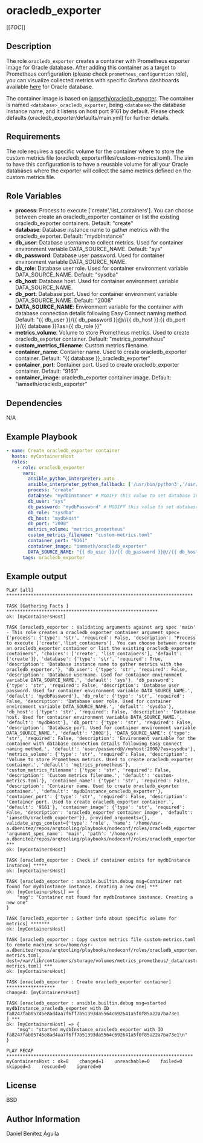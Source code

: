 oracledb_exporter
=========

[[_TOC_]]

Description
------------

The role `oracledb_exporter` creates a container with Prometheus exporter image for Oracle database.
After adding this container as a target to Prometheus configuration (please check `prometheus_configuration` role), you can visualize collected metrics with specific Grafana dashboards available [here]( https://grafana.com/grafana/dashboards/3333-oracledb/) for Oracle database.

The container image is based on [iamseth/oracledb_exporter](https://github.com/iamseth/oracledb_exporter).
The container is named `<database>_oracledb_exporter`, being `<database>` the database instance name, and it listens on host port 9161 by default. Please check defaults (oracledb_exporter/defaults/main.yml) for further details.

Requirements
------------

The role requires a specific volume for the container where to store the custom metrics file (oracledb_exporter/files/custom-metrics.toml).
The aim to have this configuration is to have a reusable volume for all your Oracle databases where the exporter will collect the same metrics defined on the custom metrics file.

Role Variables
--------------

- **process**: Process to execute ['create','list_containers']. You can choose between create an oracledb_exporter container or list the existing oracledb_exporter containers. Default: "create"
- **database**: Database instance name to gather metrics with the oracledb_exporter. Default: "mydbInstance"
- **db_user**: Database username to collect metrics. Used for container environment variable DATA_SOURCE_NAME.  Default: "sys"
- **db_password**: Database user password. Used for container environment variable DATA_SOURCE_NAME.
- **db_role**: Database user role. Used for container environment variable DATA_SOURCE_NAME. Default: "sysdba"
- **db_host**: Database host. Used for container environment variable DATA_SOURCE_NAME.
- **db_port**: Database port. Used for container environment variable DATA_SOURCE_NAME. Default: "2008"
- **DATA_SOURCE_NAME**: Environment variable for the container with database connection details following Easy Connect naming method. Default: "{{ db_user }}/{{ db_password }}@//{{ db_host }}:{{ db_port }}/{{ database }}?as={{ db_role }}"
- **metrics_volume**: Volume to store Prometheus metrics. Used to create oracledb_exporter container. Default: "metrics_prometheus"
- **custom_metrics_filename**: Custom metrics filename.
- **container_name**: Container name. Used to create oracledb_exporter container. Default: "{{ database }}_oracledb_exporter"
- **container_port**: Container port. Used to create oracledb_exporter container. Default: "9161"
- **container_image**: oracledb_exporter container image. Default: "iamseth/oracledb_exporter"

Dependencies
------------

N/A

Example Playbook
----------------

```yaml
- name: Create oracledb_exporter container
  hosts: myContainersHost
  roles:
    - role: oracledb_exporter
      vars:
        ansible_python_interpreter: auto
        ansible_interpreter_python_fallback: ['/usr/bin/python3','/usr/bin/python2','/usr/bin/python']
        process: "create"
        database: "mydbInstance" # MODIFY this value to set database instance name
        db_user: "sys"
        db_password: "mydbPassword" # MODIFY this value to set database user password
        db_role: "sysdba"
        db_host: "mydbHost"
        db_port: "2008"
        metrics_volume: "metrics_prometheus"
        custom_metrics_filename: "custom-metrics.toml"
        container_port: "9161"
        container_image: "iamseth/oracledb_exporter"
        DATA_SOURCE_NAME: "{{ db_user }}/{{ db_password }}@//{{ db_host }}:{{ db_port }}/{{ database }}?as={{ db_role }}"
      tags: oracledb_exporter
```

Example output
----------------

```
PLAY [all] *********************************************************************

TASK [Gathering Facts ] ********************************************************
ok: [myContainersHost]

TASK [oracledb_exporter : Validating arguments against arg spec 'main' - This role creates a oracledb_exporter container argument_spec={'process': {'type': 'str', 'required': False, 'description': "Process to execute ['create','list_containers']. You can choose between create an oracledb_exporter container or list the existing oracledb_exporter containers", 'choices': ['create', 'list_containers'], 'default': ['create']}, 'database': {'type': 'str', 'required': True, 'description': 'Database instance name to gather metrics with the oracledb_exporter.'}, 'db_user': {'type': 'str', 'required': False, 'description': 'Database username. Used for container environment variable DATA_SOURCE_NAME.', 'default': 'sys'}, 'db_password': {'type': 'str', 'required': False, 'description': 'Database user password. Used for container environment variable DATA_SOURCE_NAME.', 'default': 'mydbPassword'}, 'db_role': {'type': 'str', 'required': False, 'description': 'Database user role. Used for container environment variable DATA_SOURCE_NAME.', 'default': 'sysdba'}, 'db_host': {'type': 'str', 'required': False, 'description': 'Database host. Used for container environment variable DATA_SOURCE_NAME.', 'default': 'mydbHost'}, 'db_port': {'type': 'str', 'required': False, 'description': 'Database port. Used for container environment variable DATA_SOURCE_NAME.', 'default': '2008'}, 'DATA_SOURCE_NAME': {'type': 'str', 'required': False, 'description': 'Environment variable for the container with database connection details following Easy Connect naming method.', 'default': 'user/password@//myhost:2008/?as=sysdba'}, 'metrics_volume': {'type': 'str', 'required': False, 'description': 'Volume to store Prometheus metrics. Used to create oracledb_exporter container.', 'default': 'metrics_prometheus'}, 'custom_metrics_filename': {'type': 'str', 'required': False, 'description': 'Custom metrics filename.', 'default': 'custom-metrics.toml'}, 'container_name': {'type': 'str', 'required': False, 'description': 'Container name. Used to create oracledb_exporter container.', 'default': 'mydbInstance_oracledb_exporter'}, 'container_port': {'type': 'str', 'required': False, 'description': 'Container port. Used to create oracledb_exporter container.', 'default': '9161'}, 'container_image': {'type': 'str', 'required': False, 'description': 'oracledb_exporter container image', 'default': 'iamseth/oracledb_exporter'}}, provided_arguments={}, validate_args_context={'type': 'role', 'name': '/home/usr-a.dbenitez/repos/arqtooling/playbooks/nodeconf/roles/oracledb_exporter', 'argument_spec_name': 'main', 'path': '/home/usr-a.dbenitez/repos/arqtooling/playbooks/nodeconf/roles/oracledb_exporter'}] ***
ok: [myContainersHost]

TASK [oracledb_exporter : Check if container exists for mydbInstance instance] *****
ok: [myContainersHost]

TASK [oracledb_exporter : ansible.builtin.debug msg=Container not found for mydbInstance instance. Creating a new one] ***
ok: [myContainersHost] => {
    "msg": "Container not found for mydbInstance instance. Creating a new one"
}

TASK [oracledb_exporter : Gather info about specific volume for metrics] *******
ok: [myContainersHost]

TASK [oracledb_exporter : Copy custom metrics file custom-metrics.toml to remote machine src=/home/usr-a.dbenitez/repos/arqtooling/playbooks/nodeconf/roles/oracledb_exporter/files/custom-metrics.toml, dest=/var/lib/containers/storage/volumes/metrics_prometheus/_data/custom-metrics.toml] ***
ok: [myContainersHost]

TASK [oracledb_exporter : Create oracledb_exporter container] ******************
changed: [myContainersHost]

TASK [oracledb_exporter : ansible.builtin.debug msg=started mydbInstance_oracledb_exporter with ID fa8247fab05745e8ad4aa7f6ff7b51393da5564c692641a5f0f85a22a7ba73e1
] ***
ok: [myContainersHost] => {
    "msg": "started mydbInstance_oracledb_exporter with ID fa8247fab05745e8ad4aa7f6ff7b51393da5564c692641a5f0f85a22a7ba73e1\n"
}

PLAY RECAP *********************************************************************
myContainersHost : ok=8    changed=1    unreachable=0    failed=0    skipped=3    rescued=0    ignored=0   
```

License
-------

BSD

Author Information
------------------

Daniel Benítez Águila
